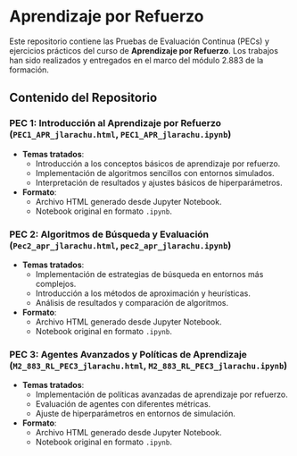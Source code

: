 # Aprendizaje por Refuerzo

Este repositorio contiene las Pruebas de Evaluación Continua (PECs) y ejercicios prácticos del curso de **Aprendizaje por Refuerzo**. Los trabajos han sido realizados y entregados en el marco del módulo 2.883 de la formación.

## Contenido del Repositorio

### PEC 1: Introducción al Aprendizaje por Refuerzo (`PEC1_APR_jlarachu.html`, `PEC1_APR_jlarachu.ipynb`)
- **Temas tratados**:
  - Introducción a los conceptos básicos de aprendizaje por refuerzo.
  - Implementación de algoritmos sencillos con entornos simulados.
  - Interpretación de resultados y ajustes básicos de hiperparámetros.
- **Formato**:
  - Archivo HTML generado desde Jupyter Notebook.
  - Notebook original en formato `.ipynb`.

### PEC 2: Algoritmos de Búsqueda y Evaluación (`Pec2_apr_jlarachu.html`, `pec2_apr_jlarachu.ipynb`)
- **Temas tratados**:
  - Implementación de estrategias de búsqueda en entornos más complejos.
  - Introducción a los métodos de aproximación y heurísticas.
  - Análisis de resultados y comparación de algoritmos.
- **Formato**:
  - Archivo HTML generado desde Jupyter Notebook.
  - Notebook original en formato `.ipynb`.

### PEC 3: Agentes Avanzados y Políticas de Aprendizaje (`M2_883_RL_PEC3_jlarachu.html`, `M2_883_RL_PEC3_jlarachu.ipynb`)
- **Temas tratados**:
  - Implementación de políticas avanzadas de aprendizaje por refuerzo.
  - Evaluación de agentes con diferentes métricas.
  - Ajuste de hiperparámetros en entornos de simulación.
- **Formato**:
  - Archivo HTML generado desde Jupyter Notebook.
  - Notebook original en formato `.ipynb`.
